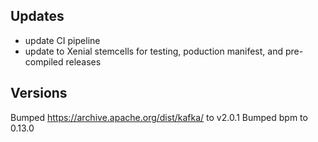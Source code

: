 ## Updates

* update CI pipeline
* update to Xenial stemcells for testing, poduction manifest, and pre-compiled releases

## Versions

Bumped https://archive.apache.org/dist/kafka/ to v2.0.1
Bumped bpm to 0.13.0
